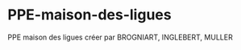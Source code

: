 PPE-maison-des-ligues
=====================

PPE maison des ligues créer par BROGNIART, INGLEBERT, MULLER
